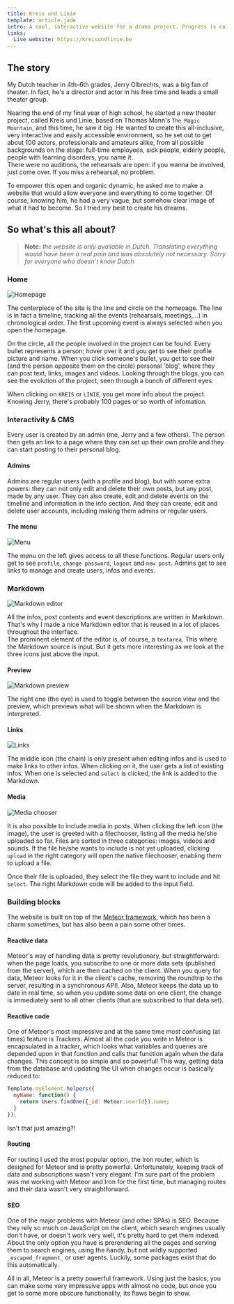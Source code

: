 ```yaml
---
title: Kreis und Linie
template: article.jade
intro: A cool, interactive website for a drama project. Progress is collectively tracked, by giving each participant a personal "blog".
links:
  Live website: https://kreisundlinie.be
---
```


## The story
My Dutch teacher in 4th-6th grades, Jerry Olbrechts, was a big fan of theater. In fact, he's a director and actor in his free time and leads a small theater group.

Nearing the end of my final year of high school, he started a new theater project, called Kreis und Linie, based on Thomas Mann's `The Magic Mountain`, and this time, he saw it big. He wanted to create this all-inclusive, very interactive and easily accessible environment, so he set out to get about 100 actors, professionals and amateurs alike, from all possible backgrounds on the stage: full-time employees, sick people, elderly people, people with learning disorders, you name it.  
There were no auditions, the rehearsals are open: if you wanna be involved, just come over. If you miss a rehearsal, no problem.

To empower this open and organic dynamic, he asked me to make a website that would allow everyone and everything to come together. Of course, knowing him, he had a very vague, but somehow clear image of what it had to become. So I tried my best to create his dreams.

## So what's this all about?
> __Note:__ *the website is only available in Dutch. Translating everything would have been a real pain and was absolutely not necessary. Sorry for everyone who doesn't know Dutch*

### Home
![Homepage](home.jpg)

The centerpiece of the site is the line and circle on the homepage. The line is in fact a timeline, tracking all the events (rehearsals, meetings,...) in chronological order. The first upcoming event is always selected when you open the homepage.  

On the circle, all the people involved in the project can be found. Every bullet represents a person; hover over it and you get to see their profile picture and name. When you click someone's bullet, you get to see their (and the person opposite them on the circle) personal 'blog', where they can post text, links, images and videos. Looking through the blogs, you can see the evolution of the project, seen through a bunch of different eyes.

When clicking on `KREIS` or `LINIE`, you get more info about the project. Knowing Jerry, there's probably 100 pages or so worth of infomation.

### Interactivity & CMS
Every user is created by an admin (me, Jerry and a few others). The person then gets an link to a page where they can set up their own profile and they can start posting to their personal blog.

#### Admins
Admins are regular users (with a profile and blog), but with some extra powers: they can not only edit and delete their own posts, but any post, made by any user. They can also create, edit and delete events on the timeline and information in the info section. And they can create, edit and delete user accounts, including making them admins or regular users.

#### The menu

![Menu](menu.jpg)

The menu on the left gives access to all these functions. Regular users only get to see `profile`, `change password`, `logout` and `new post`. Admins get to see links to manage and create users, infos and events.

### Markdown

![Markdown editor](editor.jpg)

All the infos, post contents and event descriptions are written in Markdown. That's why I made a nice Markdown editor that is reused in a lot of places throughout the interface.  
The prominent element of the editor is, of course, a `textarea`. This where the Markdown source is input. But it gets more interesting as we look at the three icons just above the input.

#### Preview

![Markdown preview](md-preview.jpg)

The right one (the eye) is used to toggle between the source view and the preview, which previews what will be shown when the Markdown is interpreted.

#### Links

![Links](links.jpg)

The middle icon (the chain) is only present when editing infos and is used to make links to other infos. When clicking on it, the user gets a list of existing infos. When one is selected and `select` is clicked, the link is added to the Markdown.

#### Media

![Media chooser](media.jpg)

It is also possible to include media in posts. When clicking the left icon (the image), the user is greeted with a filechooser, listing all the media he/she uploaded so far. Files are sorted in three categories: images, videos and sounds. If the file he/she wants to include is not yet uploaded, clicking `upload` in the right category will open the native filechooser, enabling them to upload a file.

Once their file is uploaded, they select the file they want to include and hit `select`. The right Markdown code will be added to the input field.

### Building blocks
The website is built on top of the [Meteor framework](https://meteor.com), which has been a charm sometimes, but has also been a pain some other times.

#### Reactive data
Meteor's way of handling data is pretty revolutionary, but straightforward: when the page loads, you subscribe to one or more data sets (published from the server), which are then cached on the client. When you query for data, Meteor looks for it in the client's cache, removing the roundtrip to the server, resulting in a synchronous API!. Also, Meteor keeps the data up to date in real time, so when you update some data on one client, the change is immediately sent to all other clients (that are subscribed to that data set).

#### Reactive code
One of Meteor's most impressive and at the same time most confusing (at times) feature is Trackers. Almost all the code you write in Meteor is encapsulated in a tracker, which looks what variables and queries are depended upon in that function and calls that function again when the data changes. This concept is so simple and so powerful! This way, getting data from the database and updating the UI when changes occur is basically reduced to:

```javascript
Template.myElement.helpers({
  myName: function() {
    return Users.findOne({_id: Meteor.userId}).name;
  }
});
```

Isn't that just amazing?!

#### Routing
For routing I used the most popular option, the Iron router, which is designed for Meteor and is pretty powerful. Unfortunately, keeping track of data and subscriptions wasn't very elegant. I'm sure part of the problem was me working with Meteor and Iron for the first time, but managing routes and their data wasn't very straightforward.

#### SEO
One of the major problems with Meteor (and other SPAs) is SEO. Because they rely so much on JavaScript on the client, which search engines usually don't have, or doesn't work very well, it's pretty hard to get them indexed. About the only option you have is prerendering all the pages and serving them to search engines, using the handy, but not wildly supported `_escaped_fragment_` or user agents. Luckily, some packages exist that do this automatically.

All in all, Meteor is a pretty powerful framework. Using just the basics, you can make some very impressive apps with almost no code, but once you get to some more obscure functionality, its flaws begin to show.